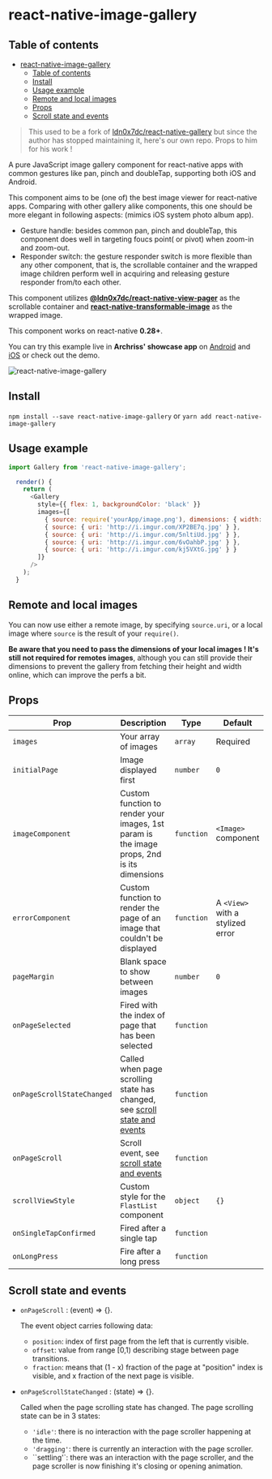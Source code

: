 # react-native-image-gallery

## Table of contents

- [react-native-image-gallery](#react-native-image-gallery)
    - [Table of contents](#table-of-contents)
    - [Install](#install)
    - [Usage example](#usage-example)
    - [Remote and local images](#remote-and-local-images)
    - [Props](#props)
    - [Scroll state and events](#scroll-state-and-events)

>This used to be a fork of [ldn0x7dc/react-native-gallery](https://github.com/ldn0x7dc/react-native-image-gallery) but since the author has stopped maintaining it, here's our own repo. Props to him for his work !

A pure JavaScript image gallery component for react-native apps with common gestures like pan, pinch and doubleTap, supporting both iOS and Android.

This component aims to be (one of) the best image viewer for react-native apps. Comparing with other gallery alike components, this one should be more elegant in following aspects: (mimics iOS system photo album app).

* Gesture handle: besides common pan, pinch and doubleTap, this component does well in targeting foucs point( or pivot) when zoom-in and zoom-out.
* Responder switch: the gesture responder switch is more flexible than any other component, that is, the scrollable container and the wrapped image children perform well in acquiring and releasing gesture responder from/to each other.

This component utilizes **[@ldn0x7dc/react-native-view-pager](https://github.com/ldn0x7dc/react-native-view-pager)** as the scrollable container and **[react-native-transformable-image](https://github.com/ldn0x7dc/react-native-transformable-image)** as the wrapped image. 

This component works on react-native **0.28+**.

You can try this example live in **Archriss' showcase app** on [Android](https://play.google.com/store/apps/details?id=fr.archriss.demo.app) and [iOS](https://itunes.apple.com/lu/app/archriss-presentation-mobile/id1180954376?mt=8) or check out the demo.

![react-native-image-gallery](https://media.giphy.com/media/3o7bugPvJyqYWz9bK8/giphy.gif)

## Install

`npm install --save react-native-image-gallery` or `yarn add react-native-image-gallery`

## Usage example

```javascript
import Gallery from 'react-native-image-gallery';

  render() {
    return (
      <Gallery
        style={{ flex: 1, backgroundColor: 'black' }}
        images={[
          { source: require('yourApp/image.png'), dimensions: { width: 150, height: 150 } },
          { source: { uri: 'http://i.imgur.com/XP2BE7q.jpg' } },
          { source: { uri: 'http://i.imgur.com/5nltiUd.jpg' } },
          { source: { uri: 'http://i.imgur.com/6vOahbP.jpg' } },
          { source: { uri: 'http://i.imgur.com/kj5VXtG.jpg' } }
        ]}
      />
    );
  }
```

## Remote and local images

You can now use either a remote image, by specifying `source.uri`, or a local image where `source` is the result of your `require()`.

**Be aware that you need to pass the dimensions of your local images ! It's still not required for remotes images**, although you can still provide their dimensions to prevent the gallery from fetching their height and width online, which can improve the perfs a bit.

## Props

Prop | Description | Type | Default
------ | ------ | ------ | ------
`images` | Your array of images | `array` | Required
`initialPage` | Image displayed first | `number` | `0`
`imageComponent` | Custom function to render your images, 1st param is the image props, 2nd is its dimensions | `function` | `<Image>` component
`errorComponent` | Custom function to render the page of an image that couldn't be displayed | `function` | A `<View>` with a stylized error
`pageMargin` | Blank space to show between images | `number` | `0`
`onPageSelected` | Fired with the index of page that has been selected | `function`
`onPageScrollStateChanged` | Called when page scrolling state has changed, see [scroll state and events](#scroll-state-and-events) | `function`
`onPageScroll` | Scroll event, see [scroll state and events](#scroll-state-and-events) | `function`
`scrollViewStyle` | Custom style for the `FlastList` component | `object` | `{}`
`onSingleTapConfirmed` | Fired after a single tap | `function`
`onLongPress` | Fire after a long press | `function`

## Scroll state and events

* `onPageScroll` : (event) => {}. 

  The event object carries following data: 

  * `position`:  index of first page from the left that is currently visible.
  * `offset`: value from range [0,1) describing stage between page transitions.
  * `fraction`: means that (1 - x) fraction of the page at "position" index is visible, and x fraction of the next page is visible.

* `onPageScrollStateChanged` : (state) => {}.

  Called when the page scrolling state has changed. The page scrolling state can be in 3 states:

  * `'idle'`: there is no interaction with the page scroller happening at the time.
  * `'dragging'`: there is currently an interaction with the page scroller.
  * ``settling'`: there was an interaction with the page scroller, and the page scroller is now finishing it's closing or opening animation.